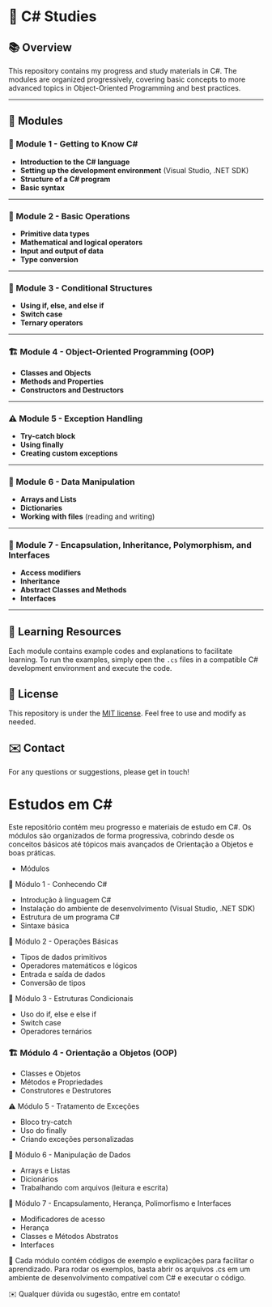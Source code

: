 # 🌟 C# Studies

## 📚 Overview
This repository contains my progress and study materials in C#. The modules are organized progressively, covering basic concepts to more advanced topics in Object-Oriented Programming and best practices.

---

## 📑 Modules

### 📌 Module 1 - Getting to Know C#
- **Introduction to the C# language**
- **Setting up the development environment** (Visual Studio, .NET SDK)
- **Structure of a C# program**
- **Basic syntax**

---

### 🔢 Module 2 - Basic Operations
- **Primitive data types**
- **Mathematical and logical operators**
- **Input and output of data**
- **Type conversion**

---

### 🔄 Module 3 - Conditional Structures
- **Using if, else, and else if**
- **Switch case**
- **Ternary operators**

---

### 🏗️ Module 4 - Object-Oriented Programming (OOP)
- **Classes and Objects**
- **Methods and Properties**
- **Constructors and Destructors**

---

### ⚠️ Module 5 - Exception Handling
- **Try-catch block**
- **Using finally**
- **Creating custom exceptions**

---

### 📂 Module 6 - Data Manipulation
- **Arrays and Lists**
- **Dictionaries**
- **Working with files** (reading and writing)

---

### 🔑 Module 7 - Encapsulation, Inheritance, Polymorphism, and Interfaces
- **Access modifiers**
- **Inheritance**
- **Abstract Classes and Methods**
- **Interfaces**

---

## 🚀 Learning Resources
Each module contains example codes and explanations to facilitate learning. To run the examples, simply open the `.cs` files in a compatible C# development environment and execute the code.

## 📜 License
This repository is under the [MIT license](LICENSE). Feel free to use and modify as needed.

## ✉️ Contact
For any questions or suggestions, please get in touch!



<h1> Estudos em C#</h1>


Este repositório contém meu progresso e materiais de estudo em C#. Os módulos são organizados de forma progressiva, cobrindo desde os conceitos básicos até tópicos mais avançados de Orientação a Objetos e boas práticas.

 - Módulos

📌 Módulo 1 - Conhecendo C#
- Introdução à linguagem C#
- Instalação do ambiente de desenvolvimento (Visual Studio, .NET SDK)
- Estrutura de um programa C#
- Sintaxe básica

 🔢 Módulo 2 - Operações Básicas
- Tipos de dados primitivos
- Operadores matemáticos e lógicos
- Entrada e saída de dados
- Conversão de tipos

 🔄 Módulo 3 - Estruturas Condicionais
- Uso do if, else e else if
- Switch case
- Operadores ternários

### 🏗️ Módulo 4 - Orientação a Objetos (OOP)
- Classes e Objetos
- Métodos e Propriedades
- Construtores e Destrutores

⚠️ Módulo 5 - Tratamento de Exceções
- Bloco try-catch
- Uso do finally
- Criando exceções personalizadas

 📂 Módulo 6 - Manipulação de Dados
- Arrays e Listas
- Dicionários
- Trabalhando com arquivos (leitura e escrita)

 🔑 Módulo 7 - Encapsulamento, Herança, Polimorfismo e Interfaces
- Modificadores de acesso
- Herança
- Classes e Métodos Abstratos
- Interfaces

 🚀 Cada módulo contém códigos de exemplo e explicações para facilitar o aprendizado. Para rodar os exemplos, basta abrir os arquivos .cs em um ambiente de desenvolvimento compatível com C# e executar o código.


✉️ Qualquer dúvida ou sugestão, entre em contato!